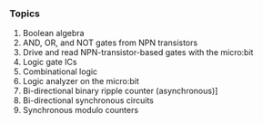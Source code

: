 ### Topics

1. Boolean algebra  
2. AND, OR, and NOT gates from NPN transistors  
3. Drive and read NPN-transistor-based gates with the micro:bit  
4. Logic gate ICs  
5. Combinational logic
6. Logic analyzer on the micro:bit
7. Bi-directional binary ripple counter (asynchronous)]
8. Bi-directional synchronous circuits
9. Synchronous modulo counters
